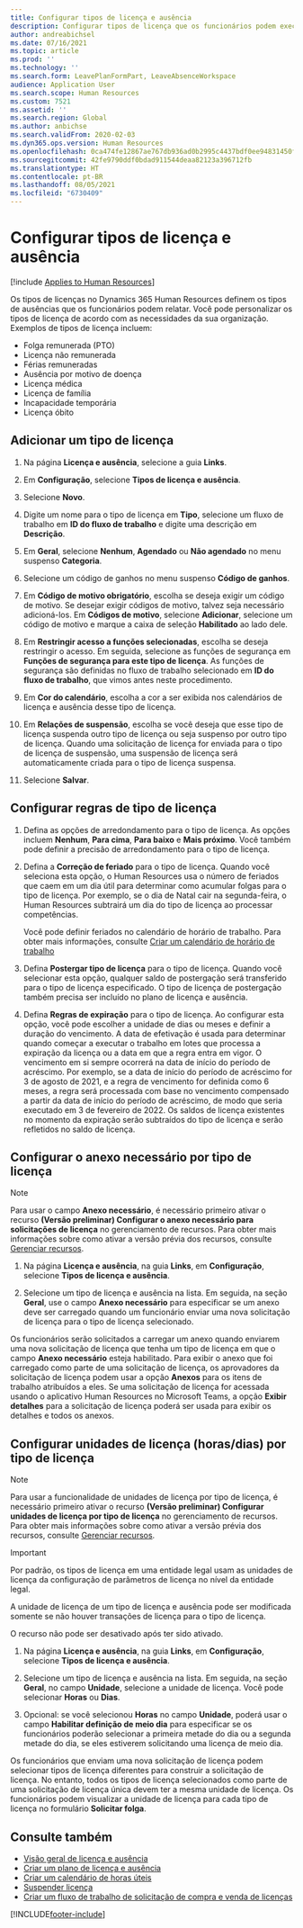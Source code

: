 ```yaml
---
title: Configurar tipos de licença e ausência
description: Configurar tipos de licença que os funcionários podem executar no Dynamics 365 Human Resources.
author: andreabichsel
ms.date: 07/16/2021
ms.topic: article
ms.prod: ''
ms.technology: ''
ms.search.form: LeavePlanFormPart, LeaveAbsenceWorkspace
audience: Application User
ms.search.scope: Human Resources
ms.custom: 7521
ms.assetid: ''
ms.search.region: Global
ms.author: anbichse
ms.search.validFrom: 2020-02-03
ms.dyn365.ops.version: Human Resources
ms.openlocfilehash: 0ca474fe12867ae767db936ad0b2995c4437bdf0ee94831450fda825b9e075dc
ms.sourcegitcommit: 42fe9790ddf0bdad911544deaa82123a396712fb
ms.translationtype: HT
ms.contentlocale: pt-BR
ms.lasthandoff: 08/05/2021
ms.locfileid: "6730409"
---
```

# <a name="configure-leave-and-absence-types"></a>Configurar tipos de licença e ausência

[!include [Applies to Human Resources](../includes/applies-to-hr.md)]

Os tipos de licenças no Dynamics 365 Human Resources definem os tipos de ausências que os funcionários podem relatar. Você pode personalizar os tipos de licença de acordo com as necessidades da sua organização. Exemplos de tipos de licença incluem:

- Folga remunerada (PTO)
- Licença não remunerada
- Férias remuneradas
- Ausência por motivo de doença
- Licença médica
- Licença de família
- Incapacidade temporária
- Licença óbito

## <a name="add-a-leave-type"></a>Adicionar um tipo de licença

1. Na página **Licença e ausência**, selecione a guia **Links**.

2. Em **Configuração**, selecione **Tipos de licença e ausência**.

3. Selecione **Novo**.

4. Digite um nome para o tipo de licença em **Tipo**, selecione um fluxo de trabalho em **ID do fluxo de trabalho** e digite uma descrição em **Descrição**.

5. Em **Geral**, selecione **Nenhum**, **Agendado** ou **Não agendado** no menu suspenso **Categoria**.

6. Selecione um código de ganhos no menu suspenso **Código de ganhos**.

7. Em **Código de motivo obrigatório**, escolha se deseja exigir um código de motivo. Se desejar exigir códigos de motivo, talvez seja necessário adicioná-los. Em **Códigos de motivo**, selecione **Adicionar**, selecione um código de motivo e marque a caixa de seleção **Habilitado** ao lado dele.

8. Em **Restringir acesso a funções selecionadas**, escolha se deseja restringir o acesso. Em seguida, selecione as funções de segurança em **Funções de segurança para este tipo de licença**. As funções de segurança são definidas no fluxo de trabalho selecionado em **ID do fluxo de trabalho**, que vimos antes neste procedimento.

9. Em **Cor do calendário**, escolha a cor a ser exibida nos calendários de licença e ausência desse tipo de licença. 

10. Em **Relações de suspensão**, escolha se você deseja que esse tipo de licença suspenda outro tipo de licença ou seja suspenso por outro tipo de licença. Quando uma solicitação de licença for enviada para o tipo de licença de suspensão, uma suspensão de licença será automaticamente criada para o tipo de licença suspensa. 

10. Selecione **Salvar**.

## <a name="configure-leave-type-rules"></a>Configurar regras de tipo de licença

1. Defina as opções de arredondamento para o tipo de licença. As opções incluem **Nenhum**, **Para cima**, **Para baixo** e **Mais próximo**. Você também pode definir a precisão de arredondamento para o tipo de licença.

2. Defina a **Correção de feriado** para o tipo de licença. Quando você seleciona esta opção, o Human Resources usa o número de feriados que caem em um dia útil para determinar como acumular folgas para o tipo de licença. Por exemplo, se o dia de Natal cair na segunda-feira, o Human Resources subtrairá um dia do tipo de licença ao processar competências.

   Você pode definir feriados no calendário de horário de trabalho. Para obter mais informações, consulte [Criar um calendário de horário de trabalho](hr-leave-and-absence-working-time-calendar.md)
   
 3. Defina **Postergar tipo de licença** para o tipo de licença. Quando você selecionar esta opção, qualquer saldo de postergação será transferido para o tipo de licença especificado. O tipo de licença de postergação também precisa ser incluído no plano de licença e ausência. 
 
4. Defina **Regras de expiração** para o tipo de licença. Ao configurar esta opção, você pode escolher a unidade de dias ou meses e definir a duração do vencimento. A data de efetivação é usada para determinar quando começar a executar o trabalho em lotes que processa a expiração da licença ou a data em que a regra entra em vigor. O vencimento em si sempre ocorrerá na data de início do período de acréscimo. Por exemplo, se a data de início do período de acréscimo for 3 de agosto de 2021, e a regra de vencimento for definida como 6 meses, a regra será processada com base no vencimento compensado a partir da data de início do período de acréscimo, de modo que seria executado em 3 de fevereiro de 2022. Os saldos de licença existentes no momento da expiração serão subtraídos do tipo de licença e serão refletidos no saldo de licença.
 
## <a name="configure-the-required-attachment-per-leave-type"></a>Configurar o anexo necessário por tipo de licença

> [!NOTE]
> Para usar o campo **Anexo necessário**, é necessário primeiro ativar o recurso **(Versão preliminar) Configurar o anexo necessário para solicitações de licença** no gerenciamento de recursos. Para obter mais informações sobre como ativar a versão prévia dos recursos, consulte [Gerenciar recursos](hr-admin-manage-features.md).

1. Na página **Licença e ausência**, na guia **Links**, em **Configuração**, selecione **Tipos de licença e ausência**.

2. Selecione um tipo de licença e ausência na lista. Em seguida, na seção **Geral**, use o campo **Anexo necessário** para especificar se um anexo deve ser carregado quando um funcionário enviar uma nova solicitação de licença para o tipo de licença selecionado. 

Os funcionários serão solicitados a carregar um anexo quando enviarem uma nova solicitação de licença que tenha um tipo de licença em que o campo **Anexo necessário** esteja habilitado. Para exibir o anexo que foi carregado como parte de uma solicitação de licença, os aprovadores da solicitação de licença podem usar a opção **Anexos** para os itens de trabalho atribuídos a eles. Se uma solicitação de licença for acessada usando o aplicativo Human Resources no Microsoft Teams, a opção **Exibir detalhes** para a solicitação de licença poderá ser usada para exibir os detalhes e todos os anexos.

## <a name="configure-leave-units-hoursdays-per-leave-type"></a>Configurar unidades de licença (horas/dias) por tipo de licença

> [!NOTE]
> Para usar a funcionalidade de unidades de licença por tipo de licença, é necessário primeiro ativar o recurso **(Versão preliminar) Configurar unidades de licença por tipo de licença** no gerenciamento de recursos. Para obter mais informações sobre como ativar a versão prévia dos recursos, consulte [Gerenciar recursos](hr-admin-manage-features.md).

> [!IMPORTANT]
> Por padrão, os tipos de licença em uma entidade legal usam as unidades de licença da configuração de parâmetros de licença no nível da entidade legal.
> 
> A unidade de licença de um tipo de licença e ausência pode ser modificada somente se não houver transações de licença para o tipo de licença.
> 
> O recurso não pode ser desativado após ter sido ativado.

1. Na página **Licença e ausência**, na guia **Links**, em **Configuração**, selecione **Tipos de licença e ausência**.

2. Selecione um tipo de licença e ausência na lista. Em seguida, na seção **Geral**, no campo **Unidade**, selecione a unidade de licença. Você pode selecionar **Horas** ou **Dias**.

3. Opcional: se você selecionou **Horas** no campo **Unidade**, poderá usar o campo **Habilitar definição de meio dia** para especificar se os funcionários poderão selecionar a primeira metade do dia ou a segunda metade do dia, se eles estiverem solicitando uma licença de meio dia.

Os funcionários que enviam uma nova solicitação de licença podem selecionar tipos de licença diferentes para construir a solicitação de licença. No entanto, todos os tipos de licença selecionados como parte de uma solicitação de licença única devem ter a mesma unidade de licença. Os funcionários podem visualizar a unidade de licença para cada tipo de licença no formulário **Solicitar folga**.

## <a name="see-also"></a>Consulte também

- [Visão geral de licença e ausência](hr-leave-and-absence-overview.md)
- [Criar um plano de licença e ausência](hr-leave-and-absence-plans.md)
- [Criar um calendário de horas úteis](hr-leave-and-absence-working-time-calendar.md)
- [Suspender licença](hr-leave-and-absence-suspend-leave.md)
- [Criar um fluxo de trabalho de solicitação de compra e venda de licenças](hr-leave-and-absence-buy-sell-workflow.md)



[!INCLUDE[footer-include](../includes/footer-banner.md)]
